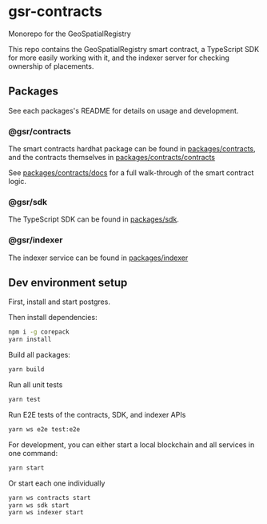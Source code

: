 # gsr-contracts

Monorepo for the GeoSpatialRegistry

This repo contains the GeoSpatialRegistry smart contract, a TypeScript SDK for more easily working with it, and the indexer server for checking ownership of placements.

## Packages

See each packages's README for details on usage and development.

### @gsr/contracts

The smart contracts hardhat package can be found in [packages/contracts](./packages/contracts/), and the contracts themselves in [packages/contracts/contracts](./packages/contracts/contracts)

See [packages/contracts/docs](./packages/contracts/docs/README.md) for a full walk-through of the smart contract logic.

### @gsr/sdk

The TypeScript SDK can be found in [packages/sdk](./packages/indexer).

### @gsr/indexer

The indexer service can be found in [packages/indexer](./packages/indexer)

## Dev environment setup

First, install and start postgres.

Then install dependencies:

```bash
npm i -g corepack
yarn install
```

Build all packages:

```bash
yarn build
```

Run all unit tests

```bash
yarn test
```

Run E2E tests of the contracts, SDK, and indexer APIs

```bash
yarn ws e2e test:e2e
```

For development, you can either start a local blockchain and all services in one command:

```bash
yarn start
```

Or start each one individually

```bash
yarn ws contracts start
yarn ws sdk start
yarn ws indexer start
```
